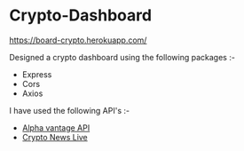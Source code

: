 # Crypto-Dashboard 

https://board-crypto.herokuapp.com/

Designed a crypto dashboard using the following packages :- 

- Express
- Cors 
- Axios 

I have used the following API's :- 
- [Alpha vantage API](https://rapidapi.com/alphavantage/api/alpha-vantage/)
- [Crypto News Live](https://rapidapi.com/ddeshon/api/crypto-news-live3/)
